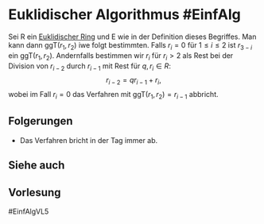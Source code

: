 # Euklidischer Algorithmus #EinfAlg 
Sei R ein [Euklidischer Ring](Einf.%20Alg/Definition/Euklidischer%20Ring.md) und E wie in der Definition dieses Begriffes. Man kann dann $\text{ggT}(r_1,r_2)$ iwe folgt bestimmten. Falls $r_i=0$ für $1\leq i\leq 2$ ist $r_{3-i}$ ein $\text{ggT}(r_1,r_2)$. Andernfalls bestimmen wir $r_i$ für $r_i>2$ als Rest bei der Division von $r_{i-2}$ durch $r_{i-1}$ mit Rest für $q,r_i\in R$:
$$r_{i-2}=qr_{i-1}+r_i,$$
wobei im Fall $r_i=0$ das Verfahren mit $\text{ggT}(r_1,r_2)=r_{i-1}$ abbricht. 
## Folgerungen
- Das Verfahren bricht in der Tag immer ab.
## Siehe auch
## Vorlesung
#EinfAlgVL5